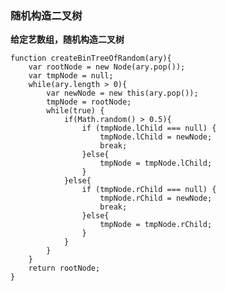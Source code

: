 ### **随机构造二叉树**
**给定艺数组，随机构造二叉树**

    function createBinTreeOfRandom(ary){
        var rootNode = new Node(ary.pop());
        var tmpNode = null;
        while(ary.length > 0){
            var newNode = new this(ary.pop());
            tmpNode = rootNode;
            while(true) {
                if(Math.random() > 0.5){
                    if (tmpNode.lChild === null) {
                        tmpNode.lChild = newNode;
                        break;
                    }else{
                        tmpNode = tmpNode.lChild;
                    }
                }else{
                    if (tmpNode.rChild === null) {
                        tmpNode.rChild = newNode;
                        break;
                    }else{
                        tmpNode = tmpNode.rChild;
                    }
                }
            }
        }
        return rootNode;
    }
